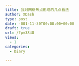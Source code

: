 ```yaml
---
title: 我对网络热点形成的几点看法
author: XDash
type: post
date: -001-11-30T00:00:00+00:00
draft: true
url: /?p=3848
views:
  - 1
categories:
  - Diary

---
```

